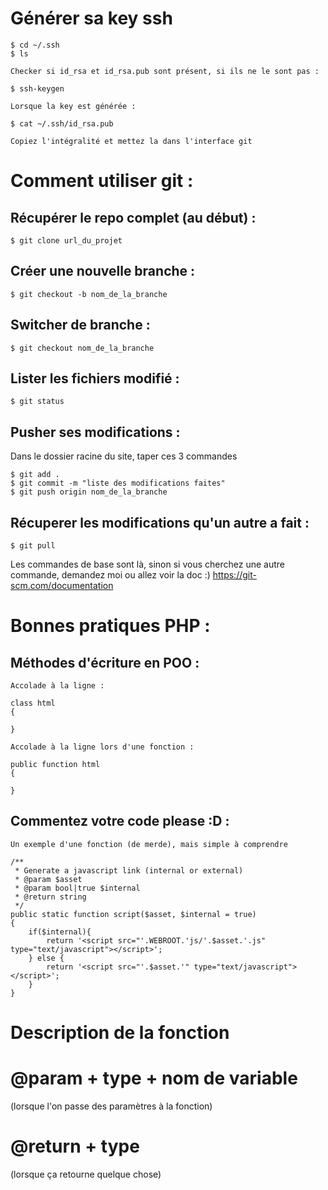 # Générer sa key ssh
```
$ cd ~/.ssh
$ ls
```

`Checker si id_rsa et id_rsa.pub sont présent, si ils ne le sont pas :`

```
$ ssh-keygen

```

`Lorsque la key est générée :`

```
$ cat ~/.ssh/id_rsa.pub
```

`Copiez l'intégralité et mettez la dans l'interface git`

# Comment utiliser git :
## Récupérer le repo complet (au début) : 
```
$ git clone url_du_projet
```
## Créer une nouvelle branche : 
```
$ git checkout -b nom_de_la_branche
```
## Switcher de branche : 
```
$ git checkout nom_de_la_branche
```
## Lister les fichiers modifié : 
```
$ git status
```
## Pusher ses modifications : 
Dans le dossier racine du site, taper ces 3 commandes
```
$ git add .
$ git commit -m "liste des modifications faites"
$ git push origin nom_de_la_branche
```
## Récuperer les modifications qu'un autre a fait : 
```
$ git pull
```
Les commandes de base sont là, sinon si vous cherchez une autre commande, demandez moi ou allez voir la doc :) 
https://git-scm.com/documentation


# Bonnes pratiques PHP :

## Méthodes d'écriture en POO :

`Accolade à la ligne :`
```
class html
{

}
```

`Accolade à la ligne lors d'une fonction :`

```
public function html
{

}
```

## Commentez votre code please :D :

`Un exemple d'une fonction (de merde), mais simple à comprendre`

```
/**
 * Generate a javascript link (internal or external)
 * @param $asset
 * @param bool|true $internal
 * @return string
 */
public static function script($asset, $internal = true)
{
    if($internal){
        return '<script src="'.WEBROOT.'js/'.$asset.'.js" type="text/javascript"></script>';
    } else {
        return '<script src="'.$asset.'" type="text/javascript"></script>';
    }
}
```
# Description de la fonction
# @param + type + nom de variable
(lorsque l'on passe des paramètres à la fonction)
# @return + type
(lorsque ça retourne quelque chose)
